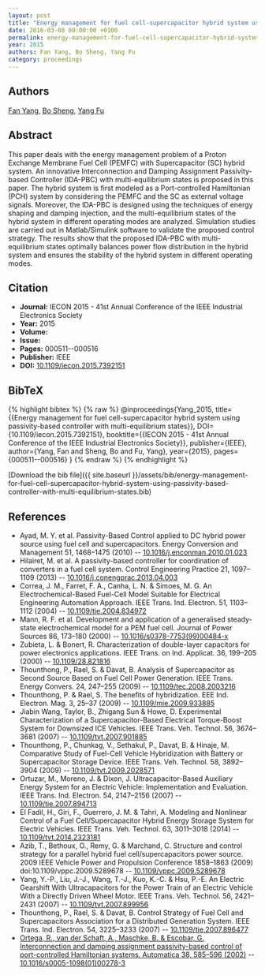 ```yaml
---
layout: post
title: "Energy management for fuel cell-supercapacitor hybrid system using passivity-based controller with multi-equilibrium states"
date: 2016-03-08 00:00:00 +0100
permalink: energy-management-for-fuel-cell-supercapacitor-hybrid-system-using-passivity-based-controller-with-multi-equilibrium-states
year: 2015
authors: Fan Yang, Bo Sheng, Yang Fu
category: proceedings
---
```

 
## Authors
[Fan Yang](authors/fan-yang), [Bo Sheng](authors/bo-sheng), [Yang Fu](authors/yang-fu)
 
## Abstract
This paper deals with the energy management problem of a Proton Exchange Membrane Fuel Cell (PEMFC) with Supercapacitor (SC) hybrid system. An innovative Interconnection and Damping Assignment Passivity-based Controller (IDA-PBC) with multi-equilibrium states is proposed in this paper. The hybrid system is first modeled as a Port-controlled Hamiltonian (PCH) system by considering the PEMFC and the SC as external voltage signals. Moreover, the IDA-PBC is designed using the techniques of energy shaping and damping injection, and the multi-equilibrium states of the hybrid system in different operating modes are analyzed. Simulation studies are carried out in Matlab/Simulink software to validate the proposed control strategy. The results show that the proposed IDA-PBC with multi-equilibrium states optimally balances power flow distribution in the hybrid system and ensures the stability of the hybrid system in different operating modes.
 
## Citation
- **Journal:** IECON 2015 - 41st Annual Conference of the IEEE Industrial Electronics Society
- **Year:** 2015
- **Volume:** 
- **Issue:** 
- **Pages:** 000511--000516
- **Publisher:** IEEE
- **DOI:** [10.1109/iecon.2015.7392151](https://doi.org/10.1109/iecon.2015.7392151)
 
## BibTeX
{% highlight bibtex %}
{% raw %}
@inproceedings{Yang_2015,
  title={{Energy management for fuel cell-supercapacitor hybrid system using passivity-based controller with multi-equilibrium states}},
  DOI={10.1109/iecon.2015.7392151},
  booktitle={{IECON 2015 - 41st Annual Conference of the IEEE Industrial Electronics Society}},
  publisher={IEEE},
  author={Yang, Fan and Sheng, Bo and Fu, Yang},
  year={2015},
  pages={000511--000516}
}
{% endraw %}
{% endhighlight %}
 
[Download the bib file]({{ site.baseurl }}/assets/bib/energy-management-for-fuel-cell-supercapacitor-hybrid-system-using-passivity-based-controller-with-multi-equilibrium-states.bib)
 
## References
- Ayad, M. Y. et al. Passivity-Based Control applied to DC hybrid power source using fuel cell and supercapacitors. Energy Conversion and Management 51, 1468–1475 (2010) -- [10.1016/j.enconman.2010.01.023](https://doi.org/10.1016/j.enconman.2010.01.023)
- Hilairet, M. et al. A passivity-based controller for coordination of converters in a fuel cell system. Control Engineering Practice 21, 1097–1109 (2013) -- [10.1016/j.conengprac.2013.04.003](https://doi.org/10.1016/j.conengprac.2013.04.003)
- Correa, J. M., Farret, F. A., Canha, L. N. & Simoes, M. G. An Electrochemical-Based Fuel-Cell Model Suitable for Electrical Engineering Automation Approach. IEEE Trans. Ind. Electron. 51, 1103–1112 (2004) -- [10.1109/tie.2004.834972](https://doi.org/10.1109/tie.2004.834972)
- Mann, R. F. et al. Development and application of a generalised steady-state electrochemical model for a PEM fuel cell. Journal of Power Sources 86, 173–180 (2000) -- [10.1016/s0378-7753(99)00484-x](https://doi.org/10.1016/s0378-7753(99)00484-x)
- Zubieta, L. & Bonert, R. Characterization of double-layer capacitors for power electronics applications. IEEE Trans. on Ind. Applicat. 36, 199–205 (2000) -- [10.1109/28.821816](https://doi.org/10.1109/28.821816)
- Thounthong, P., Rael, S. & Davat, B. Analysis of Supercapacitor as Second Source Based on Fuel Cell Power Generation. IEEE Trans. Energy Convers. 24, 247–255 (2009) -- [10.1109/tec.2008.2003216](https://doi.org/10.1109/tec.2008.2003216)
- Thounthong, P. & Rael, S. The benefits of hybridization. EEE Ind. Electron. Mag. 3, 25–37 (2009) -- [10.1109/mie.2009.933885](https://doi.org/10.1109/mie.2009.933885)
- Jiabin Wang, Taylor, B., Zhigang Sun & Howe, D. Experimental Characterization of a Supercapacitor-Based Electrical Torque-Boost System for Downsized ICE Vehicles. IEEE Trans. Veh. Technol. 56, 3674–3681 (2007) -- [10.1109/tvt.2007.901885](https://doi.org/10.1109/tvt.2007.901885)
- Thounthong, P., Chunkag, V., Sethakul, P., Davat, B. & Hinaje, M. Comparative Study of Fuel-Cell Vehicle Hybridization with Battery or Supercapacitor Storage Device. IEEE Trans. Veh. Technol. 58, 3892–3904 (2009) -- [10.1109/tvt.2009.2028571](https://doi.org/10.1109/tvt.2009.2028571)
- Ortuzar, M., Moreno, J. & Dixon, J. Ultracapacitor-Based Auxiliary Energy System for an Electric Vehicle: Implementation and Evaluation. IEEE Trans. Ind. Electron. 54, 2147–2156 (2007) -- [10.1109/tie.2007.894713](https://doi.org/10.1109/tie.2007.894713)
- El Fadil, H., Giri, F., Guerrero, J. M. & Tahri, A. Modeling and Nonlinear Control of a Fuel Cell/Supercapacitor Hybrid Energy Storage System for Electric Vehicles. IEEE Trans. Veh. Technol. 63, 3011–3018 (2014) -- [10.1109/tvt.2014.2323181](https://doi.org/10.1109/tvt.2014.2323181)
- Azib, T., Bethoux, O., Remy, G. & Marchand, C. Structure and control strategy for a parallel hybrid fuel cell/supercapacitors power source. 2009 IEEE Vehicle Power and Propulsion Conference 1858–1863 (2009) doi:10.1109/vppc.2009.5289678 -- [10.1109/vppc.2009.5289678](https://doi.org/10.1109/vppc.2009.5289678)
- Yang, Y.-P., Liu, J.-J., Wang, T.-J., Kuo, K.-C. & Hsu, P.-E. An Electric Gearshift With Ultracapacitors for the Power Train of an Electric Vehicle With a Directly Driven Wheel Motor. IEEE Trans. Veh. Technol. 56, 2421–2431 (2007) -- [10.1109/tvt.2007.899956](https://doi.org/10.1109/tvt.2007.899956)
- Thounthong, P., Rael, S. & Davat, B. Control Strategy of Fuel Cell and Supercapacitors Association for a Distributed Generation System. IEEE Trans. Ind. Electron. 54, 3225–3233 (2007) -- [10.1109/tie.2007.896477](https://doi.org/10.1109/tie.2007.896477)
- [Ortega, R., van der Schaft, A., Maschke, B. & Escobar, G. Interconnection and damping assignment passivity-based control of port-controlled Hamiltonian systems. Automatica 38, 585–596 (2002)](interconnection-and-damping-assignment-passivity-based-control-of-port-controlled-hamiltonian-systems) -- [10.1016/s0005-1098(01)00278-3](https://doi.org/10.1016/s0005-1098(01)00278-3)

